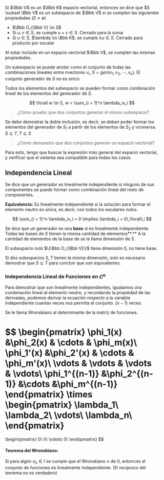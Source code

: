Si $\Bbb V$ es un $\Bbb K$ espacio vectorial, entonces se dice que $S \subset \Bbb V$ es un subespacio de $\Bbb V$ si se cumplen las siguientes propiedades $(S \neq \emptyset)$

- $\Bbb O_{\Bbb V} \in S$
- Si $u,v\in S$, se cumple $u + v \in S$. Cerrado para la suma
- Si $u\in S$, $\lambda \in \Bbb K$, se cumple $\lambda u \in S$. Cerrado para producto por escalar

Al estar incluido en un espacio vectorial $\Bbb V$, se cumplen las mismas propiedades.

Un subespacio se puede anotar como el conjunto de todas las combinaciones lineales entre $n$vectores $v_i$, $S =gen(v_1, v_2, \cdots, v_n)$. El conjunto generador de $S$ no es único

Todos los elementos del subespacio se pueden formar como combinación lineal de los elementos del generador de $S$.

$$
\forall w \in S, w = \sum_{i = 1}^n \lambda_iv_i
$$

> ¿Cómo pruebo que dos conjuntos generan el mismo subespacio?

Se debe demostrar la doble inclusión, es decir, se deben poder formar los elementos del generador de $S_1$ a partir de los elementos de $S_2$ y viceversa. $S \subseteq T, T\subseteq S$

> ¿Cómo demuestro que dos conjuntos generan un espacio vectorial?

Para esto, tengo que buscar la expresión más general del espacio vectorial, y verificar que el sistema sea compatible para todos los casos

## Independencia Lineal

Se dice que un generador es linealmente independiente si ninguno de sus componentes se puede formar como combinación lineal del resto de componentes.

**Equivalencia:** Es linealmente independiente si la solución para formar el elemento neutro es única, es decir, con todos los escalares nulos.

$$
\sum_{i = 1}^n \lambda_iv_i = 0 \implies \lambda_i = 0\,\forall\,i
$$

Se dice que un generador es una **base** si es linealmente independiente. Todas las bases de $S$ tienen la misma cantidad de elementos**.** A la cantidad de elementos de la base de se le llama dimensión de $S$.

El subespacio nulo $\{\Bbb O_{\Bbb V}\}$ tiene dimensión 0, no tiene base.

Si dos subespacios $S,T$ tienen la misma dimensión, solo es necesario demostrar que $S\subseteq T$ para concluir que son equivalentes.

### Independencia Lineal de Funciones en $C^n$

Para demostrar que son linealmente independientes, igualamos una combinación lineal al elemento neutro, y recordando la propiedad de las derivadas, podemos derivar la ecuación respecto a la variable independiente cuantas veces nos permita el conjunto. ($n-1$) veces.

Se le llama Wronskiano al determinante de la matriz de funciones.

$$
\begin{pmatrix}
\phi_1(x) &\phi_2(x) & \cdots & \phi_m(x)\\
\phi_1'(x) &\phi_2'(x) & \cdots & \phi_m'(x)\\
\vdots & \vdots & \vdots & \vdots\\
\phi_1^{(n-1)} &\phi_2^{(n-1)} &\cdots &\phi_m^{(n-1)}
\end{pmatrix}
\times
\begin{pmatrix}
\lambda_1\\
\lambda_2\\
\vdots\\
\lambda_n\\
\end{pmatrix}
=
\begin{pmatrix}
0\\
0\\
\vdots\\
0\\
\end{pmatrix}
$$

#### Teorema del Wronskiano:

Si para algún $x_0 \in I$ se cumple que el Wronskiano $≠$ de 0, entonces el conjunto de funciones es linealmente independiente. (El recíproco del teorema no es verdadero)
